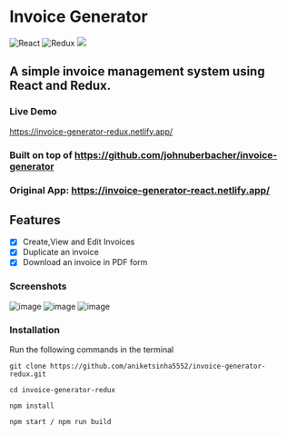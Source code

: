 # Invoice Generator
![React](https://img.shields.io/badge/react-%2320232a.svg?style=for-the-badge&logo=react&logoColor=%2361DAFB) ![Redux](https://img.shields.io/badge/redux-%23593d88.svg?style=for-the-badge&logo=redux&logoColor=white) ![](https://img.shields.io/badge/bootstrap-%23563D7C.svg?style=for-the-badge&logo=bootstrap&logoColor=white)
##  A simple invoice management system using React and Redux.


### Live Demo
https://invoice-generator-redux.netlify.app/

### Built on top of https://github.com/johnuberbacher/invoice-generator
### Original App: https://invoice-generator-react.netlify.app/

## Features
- [x] Create,View and Edit Invoices
- [x] Duplicate an invoice
- [x] Download an invoice in PDF form

### Screenshots
![image](https://github.com/aniketsinha5552/invoice-generator-redux/assets/104712880/097320ab-e2f0-486f-94c3-5c09ac085f45)
![image](https://github.com/aniketsinha5552/invoice-generator-redux/assets/104712880/6d111f54-658d-46ac-8080-4aa0753f128a)
![image](https://github.com/aniketsinha5552/invoice-generator-redux/assets/104712880/00f10933-9e3b-4fe3-8548-9af2196a6f89)


### Installation

Run the following commands in the terminal
```
git clone https://github.com/aniketsinha5552/invoice-generator-redux.git

cd invoice-generator-redux

npm install

npm start / npm run build
```


